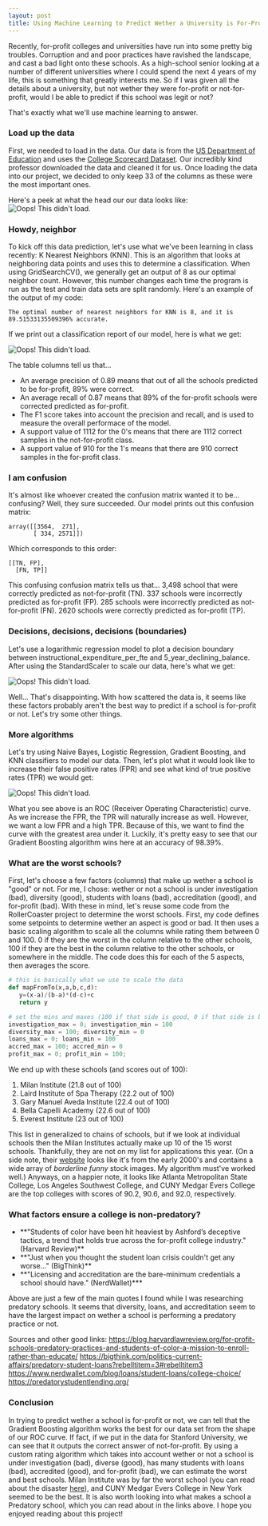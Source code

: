 ```yaml
---
layout: post
title: Using Machine Learning to Predict Wether a University is For-Profit or Not
---
```


Recently, for-profit colleges and universities have run into some pretty big troubles. Corruption and and poor practices have ravished the landscape, and cast a bad light onto these schools. As a high-school senior looking at a number of different universities where I could spend the next 4 years of my life, this is something that greatly interests me. So if I was given all the details about a university, but not wether they were for-profit or not-for-profit, would I be able to predict if this school was legit or not?

That's exactly what we'll use machine learning to answer.

### Load up the data
First, we needed to load in the data. Our data is from the [US Department of Education](https://www.ed.gov/) and uses the [College Scorecard Dataset](https://collegescorecard.ed.gov/data/). Our incredibly kind professor downloaded the data and cleaned it for us. Once loading the data into our project, we decided to only keep 33 of the columns as these were the most important ones.

Here's a peek at what the head our our data looks like:
![Oops! This didn't load.](/images/col-head.png)

### Howdy, neighbor
To kick off this data prediction, let's use what we've been learning in class recently: K Nearest Neighbors (KNN). This is an algorithm that looks at neighboring data points and uses this to determine a classification. When using GridSearchCV(), we generally get an output of 8 as our optimal neighbor count. However, this number changes each time the program is run as the test and train data sets are split randomly. Here's an example of the output of my code:

`The optimal number of nearest neighbors for KNN is 8, and it is 89.51533135509396% accurate.`

If we print out a classification report of our model, here is what we get:

![Oops! This didn't load.](/images/col-stats.png)

The table columns tell us that...
<ul>
<li>An average precision of 0.89 means that out of all the schools predicted to be for-profit, 89% were correct.</li>
<li>An average recall of 0.87 means that 89% of the for-profit schools were corrected predicted as for-profit.</li>
<li>The F1 score takes into account the precision and recall, and is used to measure the overall performace of the model.</li>
<li>A support value of 1112 for the 0's means that there are 1112 correct samples in the not-for-profit class.</li>
<li>A support value of 910 for the 1's means that there are 910 correct samples in the for-profit class.</li>
</ul>

### I am confusion

It's almost like whoever created the confusion matrix wanted it to be... confusing? Well, they sure succeeded. Our model prints out this confusion matrix:

```
array([[3564,  271],
       [ 334, 2571]])
```

Which corresponds to this order:
```
[[TN, FP],
  [FN, TP]]
```
This confusing confusion matrix tells us that...
3,498 school that were correctly predicted as not-for-profit (TN).
337 schools were incorrectly predicted as for-profit (FP).
285 schools were incorrectly predicted as not-for-profit (FN).
2620 schools were correctly predicted as for-profit (TP).

### Decisions, decisions, decisions (boundaries)

Let's use a logarithmic regression model to plot a decision boundary between instructional_expenditure_per_fte and 5_year_declining_balance. After using the StandardScaler to scale our data, here's what we get:

![Oops! This didn't load.](/images/col-boundary.png)

Well... That's disappointing. With how scattered the data is, it seems like these factors probably aren't the best way to predict if a school is for-profit or not. Let's try some other things.

### More algorithms

Let's try using Naive Bayes, Logistic Regression, Gradient Boosting, and KNN classifiers to model our data. Then, let's plot what it would look like to increase their false positive rates (FPR) and see what kind of true positive rates (TPR) we would get:

![Oops! This didn't load.](/images/col-roc.png)

What you see above is an ROC (Receiver Operating Characteristic) curve. As we increase the FPR, the TPR will naturally increase as well. However, we want a low FPR and a high TPR. Because of this, we want to find the curve with the greatest area under it. Luckily, it's pretty easy to see that our Gradient Boosting algorithm wins here at an accuracy of 98.39%.

### What are the worst schools?

First, let's choose a few factors (columns) that make up wether a school is "good" or not. For me, I chose: wether or not a school is under investigation (bad), diversity (good), students with loans (bad), accreditation (good), and for-profit (bad). With these in mind, let's reuse some code from the RollerCoaster project to determine the worst schools. First, my code defines some setpoints to determine wether an aspect is good or bad. It then uses a basic scaling algorithm to scale all the columns while rating them between 0 and 100. 0 if they are the worst in the column relative to the other schools, 100 if they are the best in the column relative to the other schools, or somewhere in the middle. The code does this for each of the 5 aspects, then averages the score.

```python
# this is basically what we use to scale the data
def mapFromTo(x,a,b,c,d):
   y=(x-a)/(b-a)*(d-c)+c
   return y

# set the mins and maxes (100 if that side is good, 0 if that side is bad. E.g. max diversity is good, min diversity is bad)
investigation_max = 0; investigation_min = 100
diversity_max = 100; diversity_min = 0
loans_max = 0; loans_min = 100
accred_max = 100; accred_min = 0
profit_max = 0; profit_min = 100;
```

We end up with these schools (and scores out of 100):

<ol>
  <li>Milan Institute (21.8 out of 100)</li>
  <li>Laird Institute of Spa Therapy (22.2 out of 100)</li>
  <li>Gary Manuel Aveda Institute (22.4 out of 100)</li>
  <li>Bella Capelli Academy (22.6 out of 100)</li>
  <li>Everest Institute (23 out of 100)</li>
</ol>

This list in generalized to chains of schools, but if we look at individual schools then the Milan Institutes actually make up 10 of the 15 worst schools. Thankfully, they are not on my list for applications this year. (On a side note, their [website](https://milaninstitute.edu/) looks like it's from the early 2000's and contains a wide array of *borderline funny* stock images. My algorithm must've worked well.) Anyways, on a happier note, it looks like Atlanta Metropolitan State College, Los Angeles Southwest College, and CUNY Medgar Evers College are the top colleges with scores of 90.2, 90.6, and 92.0, respectively.

### What factors ensure a college is non-predatory?

<ul>
<li>**"Students of color have been hit heaviest by Ashford’s deceptive tactics, a trend that holds true across the for-profit college industry." (Harvard Review)**</li>
<li>**"Just when you thought the student loan crisis couldn't get any worse..." (BigThink)**</li>
<li>**"Licensing and accreditation are the bare-minimum credentials a school should have." (NerdWallet)***</li>
</ul>

Above are just a few of the main quotes I found while I was researching predatory schools. It seems that diversity, loans, and accreditation seem to have the largest impact on wether a school is performing a predatory practice or not.

Sources and other good links:
<https://blog.harvardlawreview.org/for-profit-schools-predatory-practices-and-students-of-color-a-mission-to-enroll-rather-than-educate/>
<https://bigthink.com/politics-current-affairs/predatory-student-loans?rebelltitem=3#rebelltitem3>
<https://www.nerdwallet.com/blog/loans/student-loans/college-choice/>
<https://predatorystudentlending.org/>

### Conclusion

In trying to predict wether a school is for-profit or not, we can tell that the Gradient Boosting algorithm works the best for our data set from the shape of our ROC curve. If fact, if we put in the data for Stanford University, we can see that it outputs the correct answer of not-for-profit.
By using a custom rating algorithm which takes into account wether or not a school is under investigation (bad), diverse (good), has many students with loans (bad), accredited (good), and for-profit (bad), we can estimate the worst and best schools. Milan Institute was by far the worst school (you can read about the disaster [here](https://www.visaliatimesdelta.com/story/news/2019/07/23/milan-institute-struggles-make-payroll-while-employees-scramble/1751222001/)), and CUNY Medgar Evers College in New York seemed to be the best. It is also worth looking into what makes a school a Predatory school, which you can read about in the links above.
I hope you enjoyed reading about this project!
